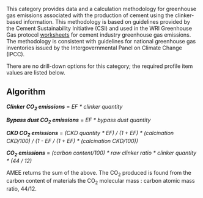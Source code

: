 This category provides data and a calculation methodology for greenhouse
gas emissions associated with the production of cement using the
clinker-based information. This methodology is based on guidelines
provided by the Cement Sustainability Initiative (CSI) and used in the
WRI Greenhouse Gas protocol
[worksheets](http://www.ghgprotocol.org/calculation-tools/all-tools) for
cement industry greenhouse gas emissions. The methodology is consistent
with guidelines for national greenhouse gas inventories issued by the
Intergovernmental Panel on Climate Change (IPCC).

There are no drill-down options for this category; the required profile
item values are listed below.

## Algorithm

***Clinker CO<sub>2</sub> emissions*** = *EF \* clinker quantity*

***Bypass dust CO<sub>2</sub> emissions*** = *EF \* bypass dust quantity*

***CKD CO<sub>2</sub> emissions*** = *(CKD quantity \* EF) / (1 + EF) \*
(calcination CKD/100) / (1 - EF / (1 + EF) \* (calcination CKD/100))*

***CO<sub>2</sub> emissions*** = *(carbon content/100) \* raw clinker ratio \*
clinker quantity \* (44 / 12)*

AMEE returns the sum of the above. The CO<sub>2</sub> produced is found from
the carbon content of materials the CO<sub>2</sub> molecular mass : carbon
atomic mass ratio, 44/12.

